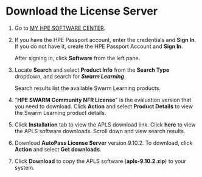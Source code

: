 # <a name="GUID-72022B21-50B1-4B12-9800-BA0F417FCF17"/> Download the License Server

1. Go to [MY HPE SOFTWARE CENTER](https://myenterpriselicense.hpe.com/cwp-ui/auth/login). 
2. If you have the HPE Passport account, enter the credentials and **Sign In**. If you do not have it, create the HPE Passport Account and **Sign In**. 

   After signing in, click **Software** from the left pane. 
3. Locate **Search** and select **Product Info** from the **Search Type** dropdown, and search for ***Swarm Learning***. 
   
   Search results list the available Swarm Learning products. 
     
4. "**HPE SWARM Community NFR License**" is the evaluation version that you need to download. Click **Action** and select **Product Details** to view the Swarm Learning product details. 
5. Click **Installation** tab to view the APLS download link. Click **here** to view the APLS software downloads. Scroll down and view search results.
6. Download **AutoPass License Server** version 9.10.2. To download, click **Action** and select **Get downloads**. 
7. Click **Download** to copy the APLS software (**apls-9.10.2.zip**) to your system.
